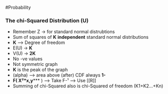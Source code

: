 #Probability 
### The chi-Squared Distribution (U)
- Remember Z -> for standard normal distrubtions
- Sum of squares of **K**  **independent** standard normal distributions
- **K** --> Degree of freedom
- E(U) -> **K**
- V(U) -> **2K**
- No -ve values
- Not symmetric graph
- **K** is the peak of the graph
- (alpha) --> area above (after)
  CDF always **1-**
- **F( X²*x,y***** ) --> Take F-¹ --> Use [[R]]
- Summing of chi-Squared also is chi-Squared of freedom (K1+K2...+Kn)